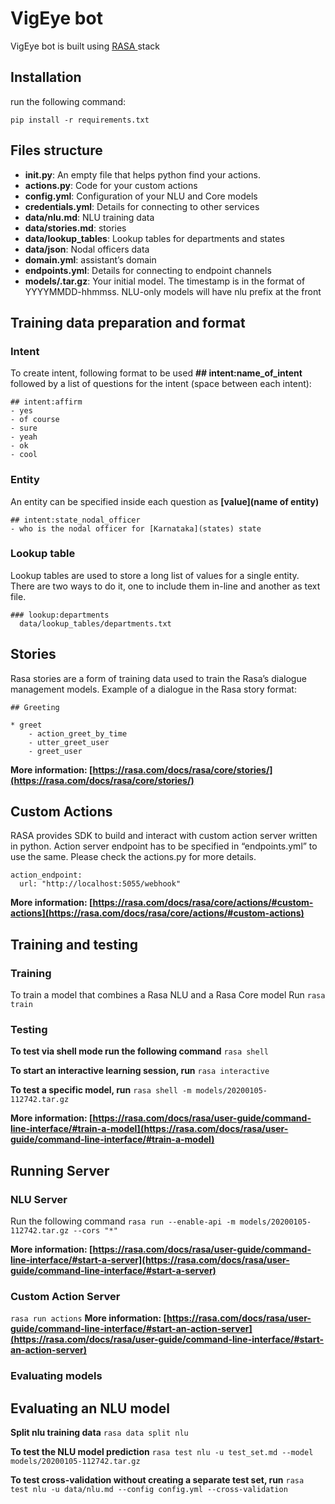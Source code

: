 # VigEye bot

VigEye bot is built using [RASA ](https://rasa.com/)stack

## Installation
run the following command:
```
pip install -r requirements.txt
```
## Files structure

- **__init__.py**: An empty file that helps python find your actions.
- **actions.py**: Code for your custom actions
- **config.yml**: Configuration of your NLU and Core models
- **credentials.yml**: Details for connecting to other services
- **data/nlu.md**: NLU training data
- **data/stories.md**: stories
- **data/lookup_tables**: Lookup tables for departments and states
- **data/json**: Nodal officers data
- **domain.yml**: assistant’s domain
- **endpoints.yml**: Details for connecting to endpoint channels
- **models/<timestamp>.tar.gz**: Your initial model. The timestamp is in the format of YYYYMMDD-hhmmss. NLU-only models will have nlu prefix at the front

## Training data preparation and format

### Intent
To create intent, following format to be used **## intent:name_of_intent** followed by a list of questions for the intent (space between each intent):
```
## intent:affirm
- yes
- of course
- sure
- yeah
- ok
- cool
```
### Entity
An entity can be specified inside each question as **[value](name of entity)**
```
## intent:state_nodal_officer
- who is the nodal officer for [Karnataka](states) state
```
### Lookup table
Lookup tables are used to store a long list of values for a single entity. There are two ways to do it, one to include them in-line and another as text file.
```
### lookup:departments
  data/lookup_tables/departments.txt
```

## Stories
Rasa stories are a form of training data used to train the Rasa’s dialogue management models.
Example of a dialogue in the Rasa story format:
```
## Greeting

* greet
    - action_greet_by_time
    - utter_greet_user
    - greet_user
```
**More information: [https://rasa.com/docs/rasa/core/stories/](https://rasa.com/docs/rasa/core/stories/)**

## Custom Actions
RASA provides SDK to build and interact with custom action server written in python. Action server endpoint has to be specified in “endpoints.yml” to use the same. Please check the actions.py for more details.
```
action_endpoint:
  url: "http://localhost:5055/webhook"
```
**More information: [https://rasa.com/docs/rasa/core/actions/#custom-actions](https://rasa.com/docs/rasa/core/actions/#custom-actions)**

## Training and testing 
### Training
To train a model that combines a Rasa NLU and a Rasa Core model
Run `rasa train`
### Testing 
**To test via shell mode run the following command**
`rasa shell`

**To start an interactive learning session, run**
`rasa interactive`

**To test a specific model, run**
`rasa shell -m models/20200105-112742.tar.gz`

**More information: [https://rasa.com/docs/rasa/user-guide/command-line-interface/#train-a-model](https://rasa.com/docs/rasa/user-guide/command-line-interface/#train-a-model)**

## Running Server
### NLU Server
Run the following command
`rasa run --enable-api -m models/20200105-112742.tar.gz --cors "*"`

**More information: [https://rasa.com/docs/rasa/user-guide/command-line-interface/#start-a-server](https://rasa.com/docs/rasa/user-guide/command-line-interface/#start-a-server)**

### Custom Action Server
`rasa run actions`
**More information: [https://rasa.com/docs/rasa/user-guide/command-line-interface/#start-an-action-server](https://rasa.com/docs/rasa/user-guide/command-line-interface/#start-an-action-server)**

### Evaluating models
## Evaluating an NLU model
**Split nlu training data**
 `rasa data split nlu`

**To test the NLU model prediction** 
`rasa test nlu -u test_set.md --model models/20200105-112742.tar.gz`

**To test cross-validation without creating a separate test set, run**
`rasa test nlu -u data/nlu.md --config config.yml --cross-validation`






